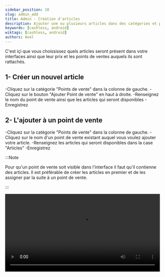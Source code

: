 ```yaml
---
sidebar_position: 10
slug: admin_add
title: Admin - Création d'articles
description: Ajouter une ou plusieurs articles dans des catégories et point de vente et leur assigner un prix.
keywords: [cashless, android]
wiktags: [cashless, android]
authors: Axel
---
```


C'est içi que vous choississez quels articles seront présent dans votre interfaces ainsi que leur prix et les points de ventes auquels ils sont rattachés.


## 1- Créer un nouvel article

-Cliquez sur la catégorie "Points de vente" dans la colonne de gauche.
-Cliquez sur le bouton "Ajouter Point de vente" en haut à droite.
-Renseignez le nom du point de vente ainsi que les articles qui seront disponibles
-Enregistrez

## 2- L'ajouter à un point de vente

-Cliquez sur la catégorie "Points de vente" dans la colonne de gauche.
-Cliquez sur le nom d'un point de vente existant auquel vous voulez ajouter votre article.
-Renseignez les articles qui seront disponibles dans la case "Articles"
-Enregistrez

:::Note

Pour qu'un point de vente soit visible dans l'interface il faut qu'il contienne des articles. Il est préférable de créer les articles en premier et de les assigner par la suite à un point de vente.

:::


<video width="100%" controls src="/img/addarticles.mp4"></video>